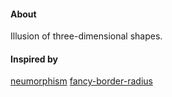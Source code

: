 #### About

Illusion of three-dimensional shapes.

#### Inspired by

[neumorphism](https://github.com/adamgiebl/neumorphism)
[fancy-border-radius](https://9elements.github.io/fancy-border-radius/)
